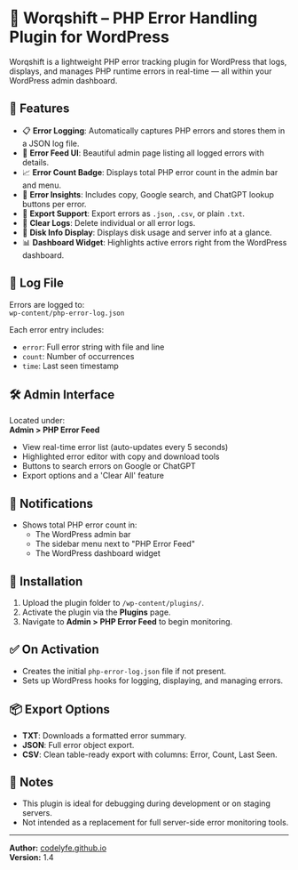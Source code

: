 # 🐘 Worqshift – PHP Error Handling Plugin for WordPress

Worqshift is a lightweight PHP error tracking plugin for WordPress that logs, displays, and manages PHP runtime errors in real-time — all within your WordPress admin dashboard.

## 🚀 Features

- 📋 **Error Logging**: Automatically captures PHP errors and stores them in a JSON log file.
- 🐞 **Error Feed UI**: Beautiful admin page listing all logged errors with details.
- 📈 **Error Count Badge**: Displays total PHP error count in the admin bar and menu.
- 🧠 **Error Insights**: Includes copy, Google search, and ChatGPT lookup buttons per error.
- 💾 **Export Support**: Export errors as `.json`, `.csv`, or plain `.txt`.
- 🧹 **Clear Logs**: Delete individual or all error logs.
- 💽 **Disk Info Display**: Displays disk usage and server info at a glance.
- 📊 **Dashboard Widget**: Highlights active errors right from the WordPress dashboard.

## 📂 Log File

Errors are logged to:  
`wp-content/php-error-log.json`

Each error entry includes:
- `error`: Full error string with file and line
- `count`: Number of occurrences
- `time`: Last seen timestamp

## 🛠 Admin Interface

Located under:  
**Admin > PHP Error Feed**

- View real-time error list (auto-updates every 5 seconds)
- Highlighted error editor with copy and download tools
- Buttons to search errors on Google or ChatGPT
- Export options and a 'Clear All' feature

## 🔔 Notifications

- Shows total PHP error count in:
  - The WordPress admin bar
  - The sidebar menu next to "PHP Error Feed"
  - The WordPress dashboard widget

## 🔧 Installation

1. Upload the plugin folder to `/wp-content/plugins/`.
2. Activate the plugin via the **Plugins** page.
3. Navigate to **Admin > PHP Error Feed** to begin monitoring.

## ✅ On Activation

- Creates the initial `php-error-log.json` file if not present.
- Sets up WordPress hooks for logging, displaying, and managing errors.

## 📦 Export Options

- **TXT**: Downloads a formatted error summary.
- **JSON**: Full error object export.
- **CSV**: Clean table-ready export with columns: Error, Count, Last Seen.

## 📌 Notes

- This plugin is ideal for debugging during development or on staging servers.
- Not intended as a replacement for full server-side error monitoring tools.

---

**Author:** [codelyfe.github.io](https://codelyfe.github.io)  
**Version:** 1.4  

